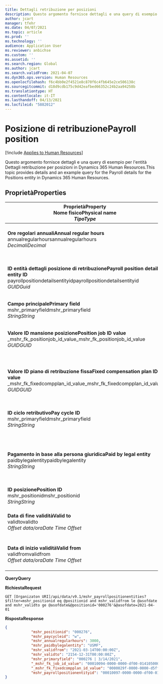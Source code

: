 ```yaml
---
title: Dettagli retribuzione per posizioni
description: Questo argomento fornisce dettagli e una query di esempio per l'entità Dettagli retribuzione per posizioni in Dynamics 365 Human Resources.
author: jcart
manager: tfehr
ms.date: 04/07/2021
ms.topic: article
ms.prod: ''
ms.technology: ''
audience: Application User
ms.reviewer: anbichse
ms.custom: ''
ms.assetid: ''
ms.search.region: Global
ms.author: jcart
ms.search.validFrom: 2021-04-07
ms.dyn365.ops.version: Human Resources
ms.openlocfilehash: f6c4bb0e2f4521e8c870f6c4fb645e2ce506138c
ms.sourcegitcommit: d18d9cdb175c9d42eafbed66352c24b2aa94258b
ms.translationtype: HT
ms.contentlocale: it-IT
ms.lasthandoff: 04/13/2021
ms.locfileid: "5882012"
---
```

# <a name="payroll-position"></a><span data-ttu-id="42e40-103">Posizione di retribuzione</span><span class="sxs-lookup"><span data-stu-id="42e40-103">Payroll position</span></span>

[!include [Applies to Human Resources](../includes/applies-to-hr.md)]

<span data-ttu-id="42e40-104">Questo argomento fornisce dettagli e una query di esempio per l'entità Dettagli retribuzione per posizioni in Dynamics 365 Human Resources.</span><span class="sxs-lookup"><span data-stu-id="42e40-104">This topic provides details and an example query for the Payroll details for the Positions entity in Dynamics 365 Human Resources.</span></span>

## <a name="properties"></a><span data-ttu-id="42e40-105">Proprietà</span><span class="sxs-lookup"><span data-stu-id="42e40-105">Properties</span></span>

| <span data-ttu-id="42e40-106">Proprietà</span><span class="sxs-lookup"><span data-stu-id="42e40-106">Property</span></span><br><span data-ttu-id="42e40-107">**Nome fisico**</span><span class="sxs-lookup"><span data-stu-id="42e40-107">**Physical name**</span></span><br><span data-ttu-id="42e40-108">**_Tipo_**</span><span class="sxs-lookup"><span data-stu-id="42e40-108">**_Type_**</span></span> | <span data-ttu-id="42e40-109">Utilizza</span><span class="sxs-lookup"><span data-stu-id="42e40-109">Use</span></span> | <span data-ttu-id="42e40-110">descrizione</span><span class="sxs-lookup"><span data-stu-id="42e40-110">Description</span></span> |
| --- | --- | --- |
| <span data-ttu-id="42e40-111">**Ore regolari annuali**</span><span class="sxs-lookup"><span data-stu-id="42e40-111">**Annual regular hours**</span></span><br><span data-ttu-id="42e40-112">annualregularhours</span><span class="sxs-lookup"><span data-stu-id="42e40-112">annualregularhours</span></span><br><span data-ttu-id="42e40-113">*Decimali*</span><span class="sxs-lookup"><span data-stu-id="42e40-113">*Decimal*</span></span> | <span data-ttu-id="42e40-114">Sola lettura</span><span class="sxs-lookup"><span data-stu-id="42e40-114">Read-only</span></span><br><span data-ttu-id="42e40-115">Richiesto</span><span class="sxs-lookup"><span data-stu-id="42e40-115">Required</span></span> | <span data-ttu-id="42e40-116">Ore regolari annuali definite per la posizione.</span><span class="sxs-lookup"><span data-stu-id="42e40-116">Annual regular hours defined on the position.</span></span>  |
| <span data-ttu-id="42e40-117">**ID entità dettagli posizione di retribuzione**</span><span class="sxs-lookup"><span data-stu-id="42e40-117">**Payroll position details entity ID**</span></span><br><span data-ttu-id="42e40-118">payrollpositiondetailsentityid</span><span class="sxs-lookup"><span data-stu-id="42e40-118">payrollpositiondetailsentityid</span></span><br><span data-ttu-id="42e40-119">*GUID*</span><span class="sxs-lookup"><span data-stu-id="42e40-119">*Guid*</span></span> | <span data-ttu-id="42e40-120">Richiesto</span><span class="sxs-lookup"><span data-stu-id="42e40-120">Required</span></span><br><span data-ttu-id="42e40-121">Generato dal sistema.</span><span class="sxs-lookup"><span data-stu-id="42e40-121">System generated.</span></span> | <span data-ttu-id="42e40-122">Un valore GUID generato dal sistema per identificare in modo univoco la posizione.</span><span class="sxs-lookup"><span data-stu-id="42e40-122">A system-generated GUID value to uniquely identify the position.</span></span>  |
| <span data-ttu-id="42e40-123">**Campo principale**</span><span class="sxs-lookup"><span data-stu-id="42e40-123">**Primary field**</span></span><br><span data-ttu-id="42e40-124">mshr_primaryfield</span><span class="sxs-lookup"><span data-stu-id="42e40-124">mshr_primaryfield</span></span><br><span data-ttu-id="42e40-125">*String*</span><span class="sxs-lookup"><span data-stu-id="42e40-125">*String*</span></span> | <span data-ttu-id="42e40-126">Richiesto</span><span class="sxs-lookup"><span data-stu-id="42e40-126">Required</span></span><br><span data-ttu-id="42e40-127">Generato dal sistema</span><span class="sxs-lookup"><span data-stu-id="42e40-127">System generated</span></span> |  |
| <span data-ttu-id="42e40-128">**Valore ID mansione posizione**</span><span class="sxs-lookup"><span data-stu-id="42e40-128">**Position job ID value**</span></span><br><span data-ttu-id="42e40-129">_mshr_fk_positionjob_id_value</span><span class="sxs-lookup"><span data-stu-id="42e40-129">_mshr_fk_positionjob_id_value</span></span><br><span data-ttu-id="42e40-130">*GUID*</span><span class="sxs-lookup"><span data-stu-id="42e40-130">*GUID*</span></span> | <span data-ttu-id="42e40-131">Sola lettura</span><span class="sxs-lookup"><span data-stu-id="42e40-131">Read-only</span></span><br><span data-ttu-id="42e40-132">Richiesto</span><span class="sxs-lookup"><span data-stu-id="42e40-132">Required</span></span><br><span data-ttu-id="42e40-133">Chiave esterna:mshr_PayrollPositionJobEntity of the mshr_payrollpositionjobentity</span><span class="sxs-lookup"><span data-stu-id="42e40-133">Foreign key:mshr_PayrollPositionJobEntity of the mshr_payrollpositionjobentity</span></span> |<span data-ttu-id="42e40-134">L'ID della mansione associata alla posizione.</span><span class="sxs-lookup"><span data-stu-id="42e40-134">The ID of the job associated with the position.</span></span>|
| <span data-ttu-id="42e40-135">**Valore ID piano di retribuzione fissa**</span><span class="sxs-lookup"><span data-stu-id="42e40-135">**Fixed compensation plan ID value**</span></span><br><span data-ttu-id="42e40-136">_mshr_fk_fixedcompplan_id_value</span><span class="sxs-lookup"><span data-stu-id="42e40-136">_mshr_fk_fixedcompplan_id_value</span></span><br><span data-ttu-id="42e40-137">*GUID*</span><span class="sxs-lookup"><span data-stu-id="42e40-137">*GUID*</span></span> | <span data-ttu-id="42e40-138">Sola lettura</span><span class="sxs-lookup"><span data-stu-id="42e40-138">Read-only</span></span><br><span data-ttu-id="42e40-139">Richiesto</span><span class="sxs-lookup"><span data-stu-id="42e40-139">Required</span></span><br><span data-ttu-id="42e40-140">Chiave esterna: mshr_FixedCompPlan_id of mshr_payrollfixedcompensationplanentity</span><span class="sxs-lookup"><span data-stu-id="42e40-140">Foreign key: mshr_FixedCompPlan_id of mshr_payrollfixedcompensationplanentity</span></span>  | <span data-ttu-id="42e40-141">L'ID del piano di retribuzione fissa associato alla posizione.</span><span class="sxs-lookup"><span data-stu-id="42e40-141">The ID of the fixed compensation plan associated with the position.</span></span> |
| <span data-ttu-id="42e40-142">**ID ciclo retributivo**</span><span class="sxs-lookup"><span data-stu-id="42e40-142">**Pay cycle ID**</span></span><br><span data-ttu-id="42e40-143">mshr_primaryfield</span><span class="sxs-lookup"><span data-stu-id="42e40-143">mshr_primaryfield</span></span><br><span data-ttu-id="42e40-144">*String*</span><span class="sxs-lookup"><span data-stu-id="42e40-144">*String*</span></span> | <span data-ttu-id="42e40-145">Sola lettura</span><span class="sxs-lookup"><span data-stu-id="42e40-145">Read-only</span></span><br><span data-ttu-id="42e40-146">Richiesto</span><span class="sxs-lookup"><span data-stu-id="42e40-146">Required</span></span> | <span data-ttu-id="42e40-147">Il ciclo retributivo definito per la posizione.</span><span class="sxs-lookup"><span data-stu-id="42e40-147">The pay cycle defined on the position.</span></span> |
| <span data-ttu-id="42e40-148">**Pagamento in base alla persona giuridica**</span><span class="sxs-lookup"><span data-stu-id="42e40-148">**Paid by legal entity**</span></span><br><span data-ttu-id="42e40-149">paidbylegalentity</span><span class="sxs-lookup"><span data-stu-id="42e40-149">paidbylegalentity</span></span><br><span data-ttu-id="42e40-150">*String*</span><span class="sxs-lookup"><span data-stu-id="42e40-150">*String*</span></span> | <span data-ttu-id="42e40-151">Sola lettura</span><span class="sxs-lookup"><span data-stu-id="42e40-151">Read-only</span></span><br><span data-ttu-id="42e40-152">Richiesto</span><span class="sxs-lookup"><span data-stu-id="42e40-152">Required</span></span> | <span data-ttu-id="42e40-153">La persona giuridica definita nella posizione responsabile dell'emissione del pagamento.</span><span class="sxs-lookup"><span data-stu-id="42e40-153">The legal entity defined on the positoin responsible for issuing payment.</span></span> |
| <span data-ttu-id="42e40-154">**ID posizione**</span><span class="sxs-lookup"><span data-stu-id="42e40-154">**Position ID**</span></span><br><span data-ttu-id="42e40-155">mshr_positionid</span><span class="sxs-lookup"><span data-stu-id="42e40-155">mshr_positionid</span></span><br><span data-ttu-id="42e40-156">*String*</span><span class="sxs-lookup"><span data-stu-id="42e40-156">*String*</span></span> | <span data-ttu-id="42e40-157">Sola lettura</span><span class="sxs-lookup"><span data-stu-id="42e40-157">Read-only</span></span><br><span data-ttu-id="42e40-158">Richiesto</span><span class="sxs-lookup"><span data-stu-id="42e40-158">Required</span></span> | <span data-ttu-id="42e40-159">L'ID della posizione.</span><span class="sxs-lookup"><span data-stu-id="42e40-159">The ID of the position.</span></span> |
| <span data-ttu-id="42e40-160">**Data di fine validità**</span><span class="sxs-lookup"><span data-stu-id="42e40-160">**Valid to**</span></span><br><span data-ttu-id="42e40-161">validto</span><span class="sxs-lookup"><span data-stu-id="42e40-161">validto</span></span><br><span data-ttu-id="42e40-162">*Offset data/ora*</span><span class="sxs-lookup"><span data-stu-id="42e40-162">*Date Time Offset*</span></span> | <span data-ttu-id="42e40-163">Sola lettura</span><span class="sxs-lookup"><span data-stu-id="42e40-163">Read-only</span></span><br><span data-ttu-id="42e40-164">Richiesto</span><span class="sxs-lookup"><span data-stu-id="42e40-164">Required</span></span> |<span data-ttu-id="42e40-165">La data di inizio validità dei dettagli della posizione.</span><span class="sxs-lookup"><span data-stu-id="42e40-165">The date the position details are valid from.</span></span>  |
| <span data-ttu-id="42e40-166">**Data di inizio validità**</span><span class="sxs-lookup"><span data-stu-id="42e40-166">**Valid from**</span></span><br><span data-ttu-id="42e40-167">validfrom</span><span class="sxs-lookup"><span data-stu-id="42e40-167">validfrom</span></span><br><span data-ttu-id="42e40-168">*Offset data/ora*</span><span class="sxs-lookup"><span data-stu-id="42e40-168">*Date Time Offset*</span></span> | <span data-ttu-id="42e40-169">Sola lettura</span><span class="sxs-lookup"><span data-stu-id="42e40-169">Read-only</span></span><br><span data-ttu-id="42e40-170">Richiesto</span><span class="sxs-lookup"><span data-stu-id="42e40-170">Required</span></span> |<span data-ttu-id="42e40-171">La data di fine validità dei dettagli della posizione.</span><span class="sxs-lookup"><span data-stu-id="42e40-171">The date the position details are valid to.</span></span>  |

<span data-ttu-id="42e40-172">**Query**</span><span class="sxs-lookup"><span data-stu-id="42e40-172">**Query**</span></span>

<span data-ttu-id="42e40-173">**Richiesta**</span><span class="sxs-lookup"><span data-stu-id="42e40-173">**Request**</span></span>

```http
GET [Organizaton URI]/api/data/v9.1/mshr_payrollpositionentities?$filter=mshr_positionid eq @positionid and mshr_validfrom le @asofdate and mshr_validto ge @asofdate&@positionid='000276'&@asofdate=2021-04-01
```

<span data-ttu-id="42e40-174">**Risposta**</span><span class="sxs-lookup"><span data-stu-id="42e40-174">**Response**</span></span>

```json
{
            "mshr_positionid": "000276",
            "mshr_paycycleid": "w",
            "mshr_annualregularhours": 3000,
            "mshr_paidbylegalentity": "USMF",
            "mshr_validfrom": "2021-03-14T00:00:00Z",
            "mshr_validto": "2154-12-31T00:00:00Z",
            "mshr_primaryfield": "000276 | 3/14/2021",
            "_mshr_fk_job_id_value": "00010094-0000-0000-df00-014105000000",
            "_mshr_fk_fixedcompplan_id_value": "0000029f-0000-0000-d5ff-004105000000",
            "mshr_payrollpositionentityid": "00010097-0000-0000-df00-014105000000"
}
```
